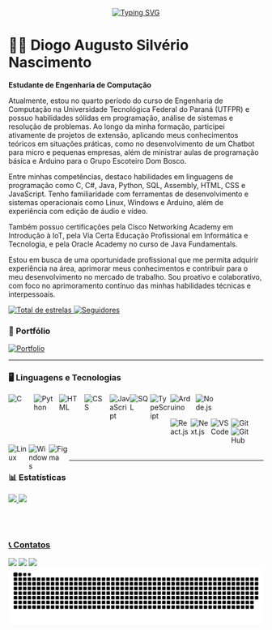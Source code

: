 <p align="center">
  <a href="https://git.io/typing-svg">
    <img src="https://readme-typing-svg.demolab.com?font=Fira+Code&pause=1000&color=F70000&center=true&width=435&lines=%E2%98%85+Welcome+to+my+profile!+%E2%98%85" alt="Typing SVG" />
  </a>
</p>

# 👨‍💻 Diogo Augusto Silvério Nascimento

**Estudante de Engenharia de Computação** 

Atualmente, estou no quarto período do curso de Engenharia de Computação na Universidade Tecnológica Federal do Paraná (UTFPR) e possuo habilidades sólidas em programação, análise de sistemas e resolução de problemas. Ao longo da minha formação, participei ativamente de projetos de extensão, aplicando meus conhecimentos teóricos em situações práticas, como no desenvolvimento de um Chatbot para micro e pequenas empresas, além de ministrar aulas de programação básica e Arduino para o Grupo Escoteiro Dom Bosco.

Entre minhas competências, destaco habilidades em linguagens de programação como C, C#, Java, Python, SQL, Assembly, HTML, CSS e JavaScript. Tenho familiaridade com ferramentas de desenvolvimento e sistemas operacionais como Linux, Windows e Arduino, além de experiência com edição de áudio e vídeo.

Também possuo certificações pela Cisco Networking Academy em Introdução à IoT, pela Via Certa Educação Profissional em Informática e Tecnologia, e pela Oracle Academy no curso de Java Fundamentals.

Estou em busca de uma oportunidade profissional que me permita adquirir experiência na área, aprimorar meus conhecimentos e contribuir para o meu desenvolvimento no mercado de trabalho.
Sou proativo e colaborativo, com foco no aprimoramento contínuo das minhas habilidades técnicas e interpessoais.

<p align="left">
    <a href="https://github.com/DiogoSNs?tab=repositories&sort=stargazers">
        <img 
            alt="Total de estrelas " 
            title="Total de estrelas GitHub" 
            src="https://custom-icon-badges.demolab.com/github/stars/DiogoSNs?color=55960c&style=for-the-badge&labelColor=488207&logo=star&label=estrelas&timestamp=1700000000"
        />
    </a>
    <a href="https://github.com/DiogoSNs?tab=followers">
        <img 
            alt=" Seguidores" 
            title="Me siga no GitHub" 
            src="https://custom-icon-badges.demolab.com/github/followers/DiogoSNs?color=236ad3&labelColor=1155ba&style=for-the-badge&logo=github&label=Seguidores&logoColor=white&timestamp=1700000000"
        />
    </a>
</p>

### 📂 Portfólio

[![Portfolio](https://img.shields.io/badge/Meu_Portfolio-Clique_Aqui-blue)]([https://seuportfolio.com)

---

### 🖥️ Linguagens e Tecnologias

<!-- Linguagens de Programação -->
<img align="left" alt="C" title="C" width="40px" style="padding-right: 10px;" src="https://cdn.jsdelivr.net/gh/devicons/devicon@latest/icons/c/c-original.svg"/>
<img align="left" alt="Python" title="Python" width="40px" style="padding-right: 10px;" src="https://cdn.jsdelivr.net/gh/devicons/devicon@latest/icons/python/python-original.svg"/>
<img align="left" alt="HTML" title="HTML" width="40px" style="padding-right: 10px;" src="https://cdn.jsdelivr.net/gh/devicons/devicon/icons/html5/html5-original.svg"/>
<img align="left" alt="CSS" title="CSS" width="40px" style="padding-right: 10px;" src="https://cdn.jsdelivr.net/gh/devicons/devicon/icons/css3/css3-original.svg"/>
<img align="left" alt="JavaScript" title="JavaScript" width="40px" src="https://cdn.jsdelivr.net/gh/devicons/devicon/icons/javascript/javascript-original.svg" />
<img align="left" alt="SQL" title="SQL" width="40px" src="https://cdn.jsdelivr.net/gh/devicons/devicon/icons/mysql/mysql-original.svg" />
<img align="left" alt="TypeScript" title="TypeScript" width="40px" src="https://cdn.jsdelivr.net/gh/devicons/devicon/icons/typescript/typescript-original.svg" />
<img align="left" alt="Arduino" title="Arduino" width="40px" style="padding-right: 10px;" src="https://cdn.jsdelivr.net/gh/devicons/devicon@latest/icons/arduino/arduino-original-wordmark.svg"/>
<img align="left" alt="Node.js" title="Node.js" width="40px" src="https://cdn.jsdelivr.net/gh/devicons/devicon/icons/nodejs/nodejs-original.svg" />

<br><br/>

<img align="left" alt="React.js" title="React.js" width="40px" src="https://cdn.jsdelivr.net/gh/devicons/devicon/icons/react/react-original.svg"/>
<img align="left" alt="Next.js" title="Next.js" width="40px" src="https://cdn.jsdelivr.net/gh/devicons/devicon/icons/nextjs/nextjs-original.svg" />
<img align="left" alt="VS Code" title="VS Code" width="40px" src="https://cdn.jsdelivr.net/gh/devicons/devicon/icons/vscode/vscode-original.svg" />
<img align="left" alt="Git" title="Git" width="40px" src="https://cdn.jsdelivr.net/gh/devicons/devicon/icons/git/git-original.svg" />
<img align="left" alt="GitHub" title="GitHub" width="40px" src="https://cdn.jsdelivr.net/gh/devicons/devicon/icons/github/github-original.svg" />
<img align="left" alt="Linux" title="Linux" width="40px" src="https://cdn.jsdelivr.net/gh/devicons/devicon/icons/linux/linux-original.svg" />
<img align="left" alt="Windows" title="Windows" width="40px" src="https://cdn.jsdelivr.net/gh/devicons/devicon/icons/windows8/windows8-original.svg" />
<img align="left" alt="Figma" title="Figma" width="40px" src="https://cdn.jsdelivr.net/gh/devicons/devicon/icons/figma/figma-original.svg" />

<br></br>
<br></br>

---

### 📊 Estatísticas



<div>
  <a href="https://github.com/DiogoSNs">
  <img loading="lazy" height="180em" src="https://github-readme-stats.vercel.app/api/top-langs/?username=DiogoSNs&layout=compact&langs_count=7&theme=monokai"/>
  <img loading="lazy" height="180em" src="https://github-readme-stats.vercel.app/api?username=DiogoSNs&show_icons=true&theme=monokai&include_all_commits=true&count_private=true"/>
</div>

<br></br>

### 📞 Contatos 

<div>
<a href="https://www.linkedin.com/in/diogo-nascimento-0378542ba/" target="_blank"><img loading="lazy" src="https://img.shields.io/badge/-LinkedIn-%230077B5?style=for-the-badge&logo=linkedin&logoColor=white" target="_blank"></a> <a href="https://www.instagram.com/diogo_sns/" target="_blank"><img loading="lazy" src="https://img.shields.io/badge/-Instagram-%23E4405F?style=for-the-badge&logo=instagram&logoColor=white" target="_blank"></a>
<a href=""><img src="https://img.shields.io/badge/GitHub-100000?style=for-the-badge&logo=github&logoColor=white">
</div> 

<picture align="center">
  <source media="(prefers-color-scheme: dark)" srcset="https://raw.githubusercontent.com/mari4souza/mari4souza/output/github-contribution-grid-snake-dark.svg">
  <source media="(prefers-color-scheme: light)" srcset="https://raw.githubusercontent.com/mari4souza/mari4souza/output/github-contribution-grid-snake-dark.svg">
  <img align="center" alt="github contribution grid snake animation" src="https://raw.githubusercontent.com/mari4souza/mari4souza/output/github-contribution-grid-snake.svg">
</picture>




